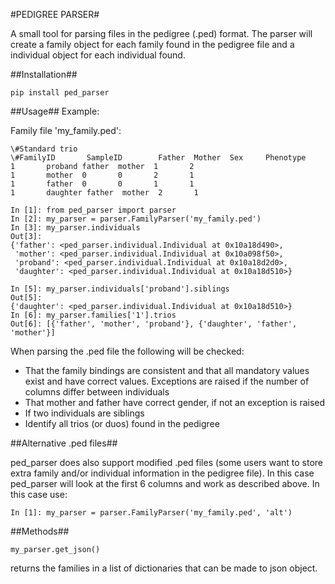 #PEDIGREE PARSER#


A small tool for parsing files in the pedigree (.ped) format.
The parser will create a family object for each family found in the pedigree file and a individual object for each individual found.

##Installation##

    pip install ped_parser

##Usage##
Example:

Family file 'my_family.ped':


    \#Standard trio
    \#FamilyID       SampleID        Father  Mother  Sex     Phenotype
    1       proband father  mother  1       2
    1       mother  0       0       2       1
    1       father  0       0       1       1
    1       daughter father  mother  2       1

    In [1]: from ped_parser import parser
    In [2]: my_parser = parser.FamilyParser('my_family.ped')
    In [3]: my_parser.individuals 
    Out[3]:
    {'father': <ped_parser.individual.Individual at 0x10a18d490>,
     'mother': <ped_parser.individual.Individual at 0x10a098f50>,
     'proband': <ped_parser.individual.Individual at 0x10a18d2d0>,
     'daughter': <ped_parser.individual.Individual at 0x10a18d510>}
    
    In [5]: my_parser.individuals['proband'].siblings
    Out[5]:
    {'daughter': <ped_parser.individual.Individual at 0x10a18d510>}
    In [6]: my_parser.families['1'].trios
    Out[6]: [{'father', 'mother', 'proband'}, {'daughter', 'father', 'mother'}]

When parsing the .ped file the following will be checked:

- That the family bindings are consistent and that all mandatory values exist and have correct values. Exceptions are raised if the number of columns differ between individuals
- That mother and father have correct gender, if not an exception is raised
- If two individuals are siblings
- Identify all trios (or duos) found in the pedigree


##Alternative .ped files##

ped\_parser does also support modified .ped files (some users want to store extra family and/or individual information in the pedigree file). In this case ped\_parser will look at the first 6 columns and work as described above.
In this case use:

    In [1]: my_parser = parser.FamilyParser('my_family.ped', 'alt')


##Methods##

	my_parser.get_json()

returns the families in a list of dictionaries that can be made to json object.